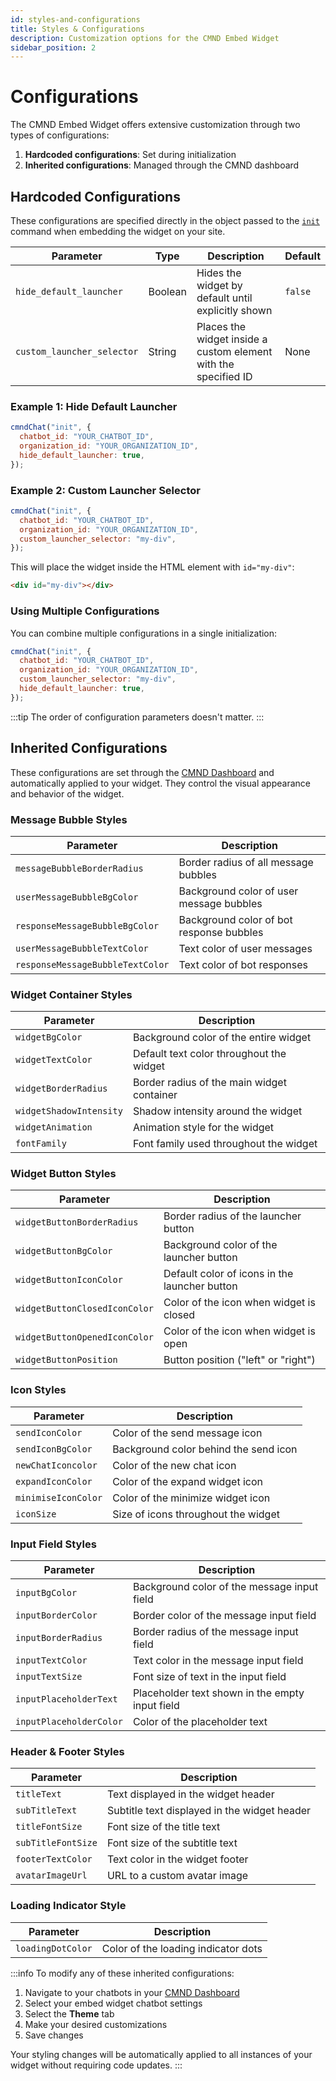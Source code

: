 ```yaml
---
id: styles-and-configurations
title: Styles & Configurations
description: Customization options for the CMND Embed Widget
sidebar_position: 2
---
```


# Configurations

The CMND Embed Widget offers extensive customization through two types of configurations:

1. **Hardcoded configurations**: Set during initialization
2. **Inherited configurations**: Managed through the CMND dashboard

## Hardcoded Configurations

These configurations are specified directly in the object passed to the [`init`](/docs/Embed%20Widget/commands) command when embedding the widget on your site.

| Parameter                  | Type    | Description                                                     | Default |
| -------------------------- | ------- | --------------------------------------------------------------- | ------- |
| `hide_default_launcher`    | Boolean | Hides the widget by default until explicitly shown              | `false` |
| `custom_launcher_selector` | String  | Places the widget inside a custom element with the specified ID | None    |

### Example 1: Hide Default Launcher

```jsx title="JavaScript" showLineNumbers
cmndChat("init", {
  chatbot_id: "YOUR_CHATBOT_ID",
  organization_id: "YOUR_ORGANIZATION_ID",
  hide_default_launcher: true,
});
```

### Example 2: Custom Launcher Selector

```jsx title="JavaScript" showLineNumbers
cmndChat("init", {
  chatbot_id: "YOUR_CHATBOT_ID",
  organization_id: "YOUR_ORGANIZATION_ID",
  custom_launcher_selector: "my-div",
});
```

This will place the widget inside the HTML element with `id="my-div"`:

```html title="HTML" showLineNumbers
<div id="my-div"></div>
```

### Using Multiple Configurations

You can combine multiple configurations in a single initialization:

```jsx title="JavaScript" showLineNumbers
cmndChat("init", {
  chatbot_id: "YOUR_CHATBOT_ID",
  organization_id: "YOUR_ORGANIZATION_ID",
  custom_launcher_selector: "my-div",
  hide_default_launcher: true,
});
```

:::tip
The order of configuration parameters doesn't matter.
:::

## Inherited Configurations

These configurations are set through the [CMND Dashboard](https://app.cmnd.ai/chatbots) and automatically applied to your widget. They control the visual appearance and behavior of the widget.

### Message Bubble Styles

| Parameter                        | Description                              |
| -------------------------------- | ---------------------------------------- |
| `messageBubbleBorderRadius`      | Border radius of all message bubbles     |
| `userMessageBubbleBgColor`       | Background color of user message bubbles |
| `responseMessageBubbleBgColor`   | Background color of bot response bubbles |
| `userMessageBubbleTextColor`     | Text color of user messages              |
| `responseMessageBubbleTextColor` | Text color of bot responses              |

### Widget Container Styles

| Parameter               | Description                                |
| ----------------------- | ------------------------------------------ |
| `widgetBgColor`         | Background color of the entire widget      |
| `widgetTextColor`       | Default text color throughout the widget   |
| `widgetBorderRadius`    | Border radius of the main widget container |
| `widgetShadowIntensity` | Shadow intensity around the widget         |
| `widgetAnimation`       | Animation style for the widget             |
| `fontFamily`            | Font family used throughout the widget     |

### Widget Button Styles

| Parameter                     | Description                                   |
| ----------------------------- | --------------------------------------------- |
| `widgetButtonBorderRadius`    | Border radius of the launcher button          |
| `widgetButtonBgColor`         | Background color of the launcher button       |
| `widgetButtonIconColor`       | Default color of icons in the launcher button |
| `widgetButtonClosedIconColor` | Color of the icon when widget is closed       |
| `widgetButtonOpenedIconColor` | Color of the icon when widget is open         |
| `widgetButtonPosition`        | Button position ("left" or "right")           |

### Icon Styles

| Parameter           | Description                           |
| ------------------- | ------------------------------------- |
| `sendIconColor`     | Color of the send message icon        |
| `sendIconBgColor`   | Background color behind the send icon |
| `newChatIconcolor`  | Color of the new chat icon            |
| `expandIconColor`   | Color of the expand widget icon       |
| `minimiseIconColor` | Color of the minimize widget icon     |
| `iconSize`          | Size of icons throughout the widget   |

### Input Field Styles

| Parameter               | Description                                     |
| ----------------------- | ----------------------------------------------- |
| `inputBgColor`          | Background color of the message input field     |
| `inputBorderColor`      | Border color of the message input field         |
| `inputBorderRadius`     | Border radius of the message input field        |
| `inputTextColor`        | Text color in the message input field           |
| `inputTextSize`         | Font size of text in the input field            |
| `inputPlaceholderText`  | Placeholder text shown in the empty input field |
| `inputPlaceholderColor` | Color of the placeholder text                   |

### Header & Footer Styles

| Parameter          | Description                                  |
| ------------------ | -------------------------------------------- |
| `titleText`        | Text displayed in the widget header          |
| `subTitleText`     | Subtitle text displayed in the widget header |
| `titleFontSize`    | Font size of the title text                  |
| `subTitleFontSize` | Font size of the subtitle text               |
| `footerTextColor`  | Text color in the widget footer              |
| `avatarImageUrl`   | URL to a custom avatar image                 |

### Loading Indicator Style

| Parameter         | Description                         |
| ----------------- | ----------------------------------- |
| `loadingDotColor` | Color of the loading indicator dots |

:::info
To modify any of these inherited configurations:

1. Navigate to your chatbots in your [CMND Dashboard](https://app.cmnd.ai/chatbots)
2. Select your embed widget chatbot settings
3. Select the **Theme** tab
4. Make your desired customizations
5. Save changes

Your styling changes will be automatically applied to all instances of your widget without requiring code updates.
:::
